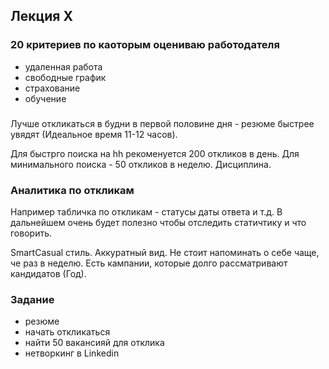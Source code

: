 ## Лекция X

### 20 критериев по каоторым оцениваю работодателя

- удаленная работа
- свободные график
- страхование
- обучение

###

Лучше откликаться в будни в первой половине дня - резюме быстрее увядят (Идеальное время 11-12 часов).

Для быстрго поиска на hh рекоменуется 200 откликов в день. Для минимального поиска - 50 откликов в неделю.
Дисциплина.

### Аналитика по откликам

Например табличка по откликам - статусы даты ответа и т.д.
В дальнейшем очень будет полезно чтобы отследить статичтику и что говорить.

SmartCasual стиль. Аккуратный вид.
Не стоит напоминать о себе чаще, че раз в неделю. Есть кампании, которые долго рассматривают кандидатов (Год).

### Задание

- резюме
- начать откликаться
- найти 50 вакансияй для отклика
- нетворкинг в Linkedin
